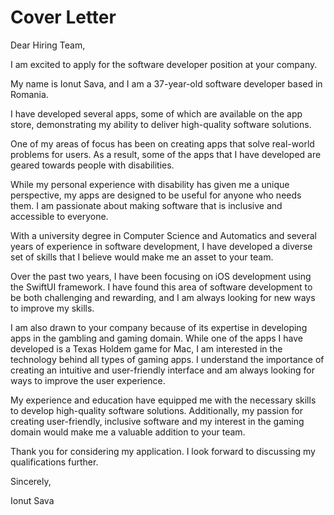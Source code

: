 # Cover Letter

Dear Hiring Team,

I am excited to apply for the software developer position at your company. 

My name is Ionut Sava, and I am a 37-year-old software developer based in Romania.

I have developed several apps, some of which are available on the app store, demonstrating my ability to deliver high-quality software solutions.

One of my areas of focus has been on creating apps that solve real-world problems for users. As a result, some of the apps that I have developed are geared towards people with disabilities. 

While my personal experience with disability has given me a unique perspective, my apps are designed to be useful for anyone who needs them. I am passionate about making software that is inclusive and accessible to everyone.

With a university degree in Computer Science and Automatics and several years of experience in software development, I have developed a diverse set of skills that I believe would make me an asset to your team.

Over the past two years, I have been focusing on iOS development using the SwiftUI framework. I have found this area of software development to be both challenging and rewarding, and I am always looking for new ways to improve my skills.

I am also drawn to your company because of its expertise in developing apps in the gambling and gaming domain. While one of the apps I have developed is a Texas Holdem game for Mac, I am interested in the technology behind all types of gaming apps. I understand the importance of creating an intuitive and user-friendly interface and am always looking for ways to improve the user experience.

My experience and education have equipped me with the necessary skills to develop high-quality software solutions. Additionally, my passion for creating user-friendly, inclusive software and my interest in the gaming domain would make me a valuable addition to your team.

Thank you for considering my application. I look forward to discussing my qualifications further.

Sincerely,

Ionut Sava

